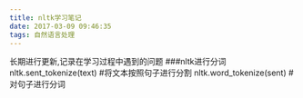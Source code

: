 ```yaml
---
title: nltk学习笔记
date: 2017-03-09 09:46:35
tags: 自然语言处理
---
```

长期进行更新,记录在学习过程中遇到的问题
###nltk进行分词
nltk.sent_tokenize(text) #将文本按照句子进行分割
nltk.word_tokenize(sent) #对句子进行分词
